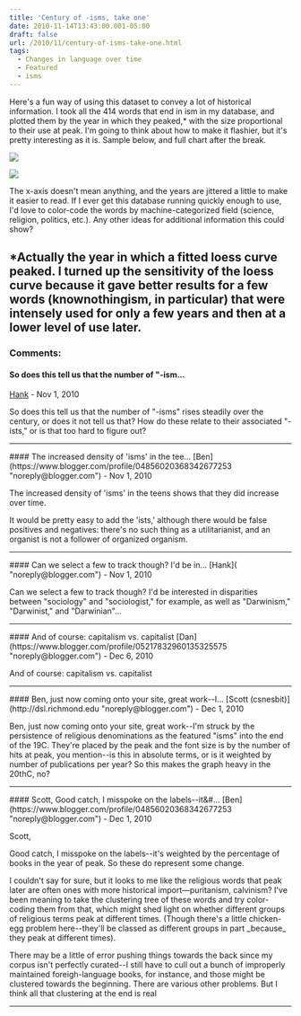 ```yaml
---
title: 'Century of -isms, take one'
date: 2010-11-14T13:43:00.001-05:00
draft: false
url: /2010/11/century-of-isms-take-one.html
tags:
  - Changes in language over time
  - Featured
  - isms
---
```


Here's a fun way of using this dataset to convey a lot of historical information. I took all the 414 words that end in ism in my database, and plotted them by the year in which they peaked,\* with the size proportional to their use at peak. I'm going to think about how to make it flashier, but it's pretty interesting as it is. Sample below, and full chart after the break.

[![](http://2.bp.blogspot.com/_Pge31alC_E8/TOAsM2sQVQI/AAAAAAAACF0/ufOpNRg6b28/s1600/Scattersample.png)](http://2.bp.blogspot.com/_Pge31alC_E8/TOAsM2sQVQI/AAAAAAAACF0/ufOpNRg6b28/s1600/Scattersample.png)

[![](http://2.bp.blogspot.com/_Pge31alC_E8/TOAs6dhKi0I/AAAAAAAACF8/DvM7X023xBc/s1600/ismscatter.png)](http://2.bp.blogspot.com/_Pge31alC_E8/TOAs6dhKi0I/AAAAAAAACF8/DvM7X023xBc/s1600/ismscatter.png)

The x-axis doesn't mean anything, and the years are jittered a little to make it easier to read. If I ever get this database running quickly enough to use, I'd love to color-code the words by machine-categorized field (science, religion, politics, etc.). Any other ideas for additional information this could show?

## \*Actually the year in which a fitted loess curve peaked. I turned up the sensitivity of the loess curve because it gave better results for a few words (knownothingism, in particular) that were intensely used for only a few years and then at a lower level of use later.

### Comments:

#### So does this tell us that the number of "-ism...

[Hank]("noreply@blogger.com") - <time datetime="2010-11-15T00:54:51.138-05:00">Nov 1, 2010</time>

So does this tell us that the number of "-isms" rises steadily over the century, or does it not tell us that? How do these relate to their associated "-ists," or is that too hard to figure out?

<hr />
#### The increased density of 'isms' in the tee...
[Ben](https://www.blogger.com/profile/04856020368342677253 "noreply@blogger.com") - <time datetime="2010-11-15T10:02:31.068-05:00">Nov 1, 2010</time>

The increased density of 'isms' in the teens shows that they did increase over time.

It would be pretty easy to add the 'ists,' although there would be false positives and negatives: there's no such thing as a utilitarianist, and an organist is not a follower of organized organism.

<hr />
#### Can we select a few to track though? I'd be in...
[Hank]( "noreply@blogger.com") - <time datetime="2010-11-15T14:01:57.943-05:00">Nov 1, 2010</time>

Can we select a few to track though? I'd be interested in disparities between "sociology" and "sociologist," for example, as well as "Darwinism," "Darwinist," and "Darwinian"...

<hr />
#### And of course: capitalism vs. capitalist
[Dan](https://www.blogger.com/profile/05217832960135325575 "noreply@blogger.com") - <time datetime="2010-12-04T12:06:50.754-05:00">Dec 6, 2010</time>

And of course: capitalism vs. capitalist

<hr />
#### Ben, just now coming onto your site, great work--I...
[Scott (csnesbit)](http://dsl.richmond.edu "noreply@blogger.com") - <time datetime="2010-12-06T09:43:33.815-05:00">Dec 1, 2010</time>

Ben, just now coming onto your site, great work--I'm struck by the persistence of religious denominations as the featured "isms" into the end of the 19C. They're placed by the peak and the font size is by the number of hits at peak, you mention--is this in absolute terms, or is it weighted by number of publications per year? So this makes the graph heavy in the 20thC, no?

<hr />
#### Scott, Good catch, I misspoke on the labels--it&#...
[Ben](https://www.blogger.com/profile/04856020368342677253 "noreply@blogger.com") - <time datetime="2010-12-06T10:10:00.513-05:00">Dec 1, 2010</time>

Scott,

Good catch, I misspoke on the labels--it's weighted by the percentage of books in the year of peak. So these do represent some change.

I couldn't say for sure, but it looks to me like the religious words that peak later are often ones with more historical import—puritanism, calvinism? I've been meaning to take the clustering tree of these words and try color-coding them from that, which might shed light on whether different groups of religious terms peak at different times. (Though there's a little chicken-egg problem here--they'll be classed as different groups in part \_because\_ they peak at different times).

There may be a little of error pushing things towards the back since my corpus isn't perfectly curated--I still have to cull out a bunch of improperly maintained foreigh-language books, for instance, and those might be clustered towards the beginning. There are various other problems. But I think all that clustering at the end is real

<hr />
